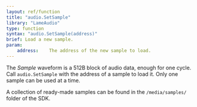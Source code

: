 ```yaml
---
layout: ref/function
title: "audio.SetSample"
library: "LameAudio"
type: function
syntax: "audio.SetSample(address)"
brief: Load a new sample.
param:
    address:    The address of the new sample to load.
---
```


The _Sample_ waveform is a 512B block of audio data, enough for one cycle. Call `audio.SetSample` with the address of a sample to load it. Only one sample can be used at a time.

A collection of ready-made samples can be found in the `/media/samples/` folder of the SDK.
